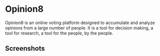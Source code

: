 # Opinion8

Opinion8 is an online voting platform designed to accumulate and analyze opinions from a large number of people. It is a tool for decision making, a tool for research, a tool for the people, by the people.

## Screenshots